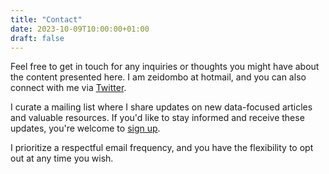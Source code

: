 ```yaml
---
title: "Contact"
date: 2023-10-09T10:00:00+01:00
draft: false
---
```


<!-- # Contact -->

<!-- Feel free to get in touch about anything you see here. I am zeidombo at hotmail, and you can find me on [Twitter](https://twitter.com/zeidombo) as well.

I maintain a mailing list where I announce new data-focused articles and resources. If you’re interested in receiving these notifications, you can sign up [here](link_to_your_sign_up_page). I don’t send emails often, and you can unsubscribe at any time. -->

Feel free to get in touch for any inquiries or thoughts you might have about the content presented here. I am zeidombo at hotmail, and you can also connect with me via [Twitter](https://twitter.com/zeidombo).

I curate a mailing list where I share updates on new data-focused articles and valuable resources. If you'd like to stay informed and receive these updates, you're welcome to [sign up](zeidombo.substack.com).

<!-- <iframe src="https://zeidombo.substack.com/embed" width="750" height="190" style="border:1px solid #EEE; background:white;" frameborder="0" scrolling="no"></iframe> -->

I prioritize a respectful email frequency, and you have the flexibility to opt out at any time you wish.